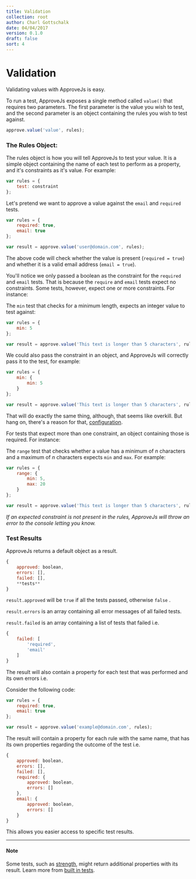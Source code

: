 ```yaml
---
title: Validation
collection: root
author: Charl Gottschalk
date: 04/04/2017
version: 0.1.0
draft: false
sort: 4
---
```


# Validation

Validating values with ApproveJs is easy.

To run a test, ApproveJs exposes a single method called `value()` that requires two parameters. The first parameter is the value you wish to test, and the second parameter is an object containing the rules you wish to test against.

```javascript
approve.value('value', rules);
```

<a name="rules-object"></a>

### The Rules Object:

The rules object is how you will tell ApproveJs to test your value. It is a simple object containing the name of each test to perform as a property, and it's constraints as it's value. For example:

```javascript
var rules = {
    test: constraint
};
```

Let's pretend we want to approve a value against the `email` and `required` tests.

```javascript
var rules = {
    required: true,
    email: true
};

var result = approve.value('user@domain.com', rules);
```

The above code will check whether the value is present (`required = true`) and whether it is a valid email address (`email = true`).

You'll notice we only passed a boolean as the constraint for the `required` and `email` tests. That is because the `require` and `email` tests expect no constraints. Some tests, however, expect one or more constraints. For instance:

The `min` test that checks for a minimum length, expects an integer value to test against:

```javascript
var rules = {
    min: 5
};

var result = approve.value('This text is longer than 5 characters', rules);
```

We could also pass the constraint in an object, and ApproveJs will correctly pass it to the test, for example:

```javascript
var rules = {
    min: {
        min: 5
    }
};

var result = approve.value('This text is longer than 5 characters', rules);
```

That will do exactly the same thing, although, that seems like overkill. But hang on, there's a reason for that, [configuration](/approvejs/docs/configuration).

For tests that expect more than one constraint, an object containing those is required. For instance:

The `range` test that checks whether a value has a minimum of *n* characters and a maximum of *n* characters expects `min` and `max`. For example:

```javascript
var rules = {
    range: {
        min: 5,
        max: 20
    }
};

var result = approve.value('This text is longer than 5 characters', rules);
```

*If an expected constraint is not present in the rules, ApproveJs will throw an error to the console letting you know.*

<a name="test-results"></a>

### Test Results

ApproveJs returns a default object as a result.

```javascript
{
    approved: boolean,
    errors: [],
    failed: [],
    **tests**
}
```

`result.approved` will be `true` if all the tests passed, otherwise `false` .

`result.errors` is an array containing all error messages of all failed tests.

`result.failed` is an array containing a list of tests that failed i.e.

```javascript
{
    failed: [
        'required',
        'email'
    ]
}
```

The result will also contain a property for each test that was performed and its own errors i.e.

Consider the following code:

```javascript
var rules = {
    required: true,
    email: true
};

var result = approve.value('example@domain.com', rules);
```

The result will contain a property for each rule with the same name, that has its own properties regarding the outcome of the test i.e.

```javascript
{
    approved: boolean,
    errors: [],
    failed: [],
    required: {
        approved: boolean,
        errors: []
    },
    email: {
        approved: boolean,
        errors: []
    }
}
```

This allows you easier access to specific test results.

---

#### Note

Some tests, such as [strength](/approvejs/docs/tests/#strength), might return additional properties with its result. Learn more from [built in tests](/approvejs/docs/tests).